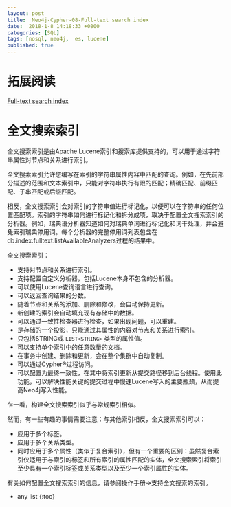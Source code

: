 ```yaml
---
layout: post
title:  Neo4j-Cypher-08-Full-text search index
date:  2018-1-8 14:18:33 +0800
categories: [SQL]
tags: [nosql, neo4j,  es, lucene]
published: true
---
```


# 拓展阅读

[Full-text search index](https://neo4j.com/docs/cypher-manual/5/indexes-for-full-text-search/)

# 全文搜索索引

全文搜索索引是由Apache Lucene索引和搜索库提供支持的，可以用于通过字符串属性对节点和关系进行索引。

全文搜索索引允许您编写在索引的字符串属性内容中匹配的查询。例如，在先前部分描述的范围和文本索引中，只能对字符串执行有限的匹配；精确匹配、前缀匹配、子串匹配或后缀匹配。

相反，全文搜索索引会对索引的字符串值进行标记化，以便可以在字符串的任何位置匹配项。索引的字符串如何进行标记化和拆分成项，取决于配置全文搜索索引的分析器。例如，瑞典语分析器知道如何对瑞典单词进行标记化和词干处理，并会避免索引瑞典停用词。每个分析器的完整停用词列表包含在db.index.fulltext.listAvailableAnalyzers过程的结果中。

全文搜索索引：

- 支持对节点和关系进行索引。
- 支持配置自定义分析器，包括Lucene本身不包含的分析器。
- 可以使用Lucene查询语言进行查询。
- 可以返回查询结果的分数。
- 随着节点和关系的添加、删除和修改，会自动保持更新。
- 新创建的索引会自动填充现有存储中的数据。
- 可以通过一致性检查器进行检查，如果出现问题，可以重建。
- 是存储的一个投影，只能通过其属性的内容对节点和关系进行索引。
- 只包括STRING或 `LIST<STRING>` 类型的属性值。
- 可以支持单个索引中的任意数量的文档。
- 在事务中创建、删除和更新，会在整个集群中自动复制。
- 可以通过Cypher®过程访问。
- 可以配置为最终一致性，在其中将索引更新从提交路径移到后台线程。使用此功能，可以解决性能关键的提交过程中慢速Lucene写入的主要瓶颈，从而提高Neo4j写入性能。

乍一看，构建全文搜索索引似乎与常规索引相似。

然而，有一些有趣的事情需要注意：与其他索引相反，全文搜索索引可以：

- 应用于多个标签。
- 应用于多个关系类型。
- 同时应用于多个属性（类似于复合索引），但有一个重要的区别：虽然复合索引仅适用于与索引的标签和所有索引的属性匹配的实体，全文搜索索引将索引至少具有一个索引标签或关系类型以及至少一个索引属性的实体。

有关如何配置全文搜索索引的信息，请参阅操作手册→支持全文搜索的索引。


* any list
{:toc}
